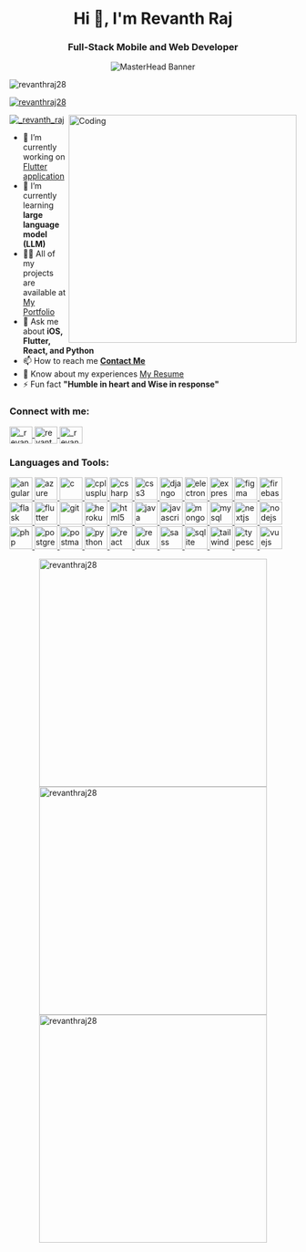 
<h1 align="center">Hi 👋, I'm Revanth Raj</h1>
<h3 align="center">Full-Stack Mobile and Web Developer</h3>

<!-- MasterHead Banner -->
<p align="center">
  <img src="https://user-images.githubusercontent.com/74038190/225813708-98b745f2-7d22-48cf-9150-083f1b00d6c9.gif" alt="MasterHead Banner">
</p>

<!-- Profile Views -->
<p align="left">
  <img src="https://komarev.com/ghpvc/?username=revanthraj28&label=Profile%20views&color=0e75b6&style=flat" alt="revanthraj28" />
</p>

<!-- GitHub Trophies -->
<p align="left">
  <a href="https://github.com/ryo-ma/github-profile-trophy">
    <img src="https://github-profile-trophy.vercel.app/?username=revanthraj28" alt="revanthraj28" />
  </a>
</p>

<!-- Coding GIF -->
<img align="right" alt="Coding" width="400" src="https://media.tenor.com/2uyENRmiUt0AAAAC/coding.gif">

<!-- Twitter Follow Button -->
<p align="left">
  <a href="https://twitter.com/_revanth_raj" target="blank">
    <img src="https://img.shields.io/twitter/follow/_revanth_raj?logo=twitter&style=for-the-badge" alt="_revanth_raj" />
  </a>
</p>

- 🔭 I’m currently working on [Flutter application](https://github.com/revanthraj28/GkVK)
- 🌱 I’m currently learning **large language model (LLM)**
- 👨‍💻 All of my projects are available at [My Portfolio](https://3d-portfolio-revanths-projects-8a9e66a7.vercel.app/)
- 💬 Ask me about **iOS, Flutter, React, and Python**
- 📫 How to reach me **[Contact Me](https://3d-portfolio-revanths-projects-8a9e66a7.vercel.app/contact)**
- 📄 Know about my experiences [My Resume](https://shorturl.at/h40AP)
- ⚡ Fun fact **"Humble in heart and Wise in response"**

<h3 align="left">Connect with me:</h3>
<p align="left">
  <a href="https://twitter.com/_revanth_raj" target="blank">
    <img align="center" src="https://raw.githubusercontent.com/rahuldkjain/github-profile-readme-generator/master/src/images/icons/Social/twitter.svg" alt="_revanth_raj" height="30" width="40" />
  </a>
  <a href="https://linkedin.com/in/revanth-raj" target="blank">
    <img align="center" src="https://raw.githubusercontent.com/rahuldkjain/github-profile-readme-generator/master/src/images/icons/Social/linked-in-alt.svg" alt="revanth-raj" height="30" width="40" />
  </a>
  <a href="https://instagram.com/_revanth_raj" target="blank">
    <img align="center" src="https://raw.githubusercontent.com/rahuldkjain/github-profile-readme-generator/master/src/images/icons/Social/instagram.svg" alt="_revanth_raj" height="30" width="40" />
  </a>
</p>


<h3 align="left">Languages and Tools:</h3>
<p align="left">
  <a href="https://angular.io" target="_blank" rel="noreferrer">
    <img src="https://cdn.jsdelivr.net/gh/devicons/devicon/icons/angularjs/angularjs-original.svg" alt="angular" width="40" height="40" />
  </a>
  <a href="https://azure.microsoft.com/en-in/" target="_blank" rel="noreferrer">
    <img src="https://cdn.jsdelivr.net/gh/devicons/devicon/icons/azure/azure-original.svg" alt="azure" width="40" height="40" />
  </a>
  <a href="https://www.cprogramming.com/" target="_blank" rel="noreferrer">
    <img src="https://cdn.jsdelivr.net/gh/devicons/devicon/icons/c/c-original.svg" alt="c" width="40" height="40" />
  </a>
  <a href="https://www.w3schools.com/cpp/" target="_blank" rel="noreferrer">
    <img src="https://cdn.jsdelivr.net/gh/devicons/devicon/icons/cplusplus/cplusplus-original.svg" alt="cplusplus" width="40" height="40" />
  </a>
  <a href="https://www.w3schools.com/cs/" target="_blank" rel="noreferrer">
    <img src="https://cdn.jsdelivr.net/gh/devicons/devicon/icons/csharp/csharp-original.svg" alt="csharp" width="40" height="40" />
  </a>
  <a href="https://www.w3schools.com/css/" target="_blank" rel="noreferrer">
    <img src="https://cdn.jsdelivr.net/gh/devicons/devicon/icons/css3/css3-original-wordmark.svg" alt="css3" width="40" height="40" />
  </a>
  <a href="https://www.djangoproject.com/" target="_blank" rel="noreferrer">
    <img src="https://cdn.jsdelivr.net/gh/devicons/devicon/icons/django/django-plain.svg" alt="django" width="40" height="40" />
  </a>
  <a href="https://www.electronjs.org" target="_blank" rel="noreferrer">
    <img src="https://cdn.jsdelivr.net/gh/devicons/devicon/icons/electron/electron-original.svg" alt="electron" width="40" height="40" />
  </a>
  <a href="https://expressjs.com" target="_blank" rel="noreferrer">
    <img src="https://cdn.jsdelivr.net/gh/devicons/devicon/icons/express/express-original.svg" alt="express" width="40" height="40" />
  </a>
  <a href="https://www.figma.com/" target="_blank" rel="noreferrer">
    <img src="https://cdn.jsdelivr.net/gh/devicons/devicon/icons/figma/figma-original.svg" alt="figma" width="40" height="40" />
  </a>
  <a href="https://firebase.google.com/" target="_blank" rel="noreferrer">
    <img src="https://cdn.jsdelivr.net/gh/devicons/devicon/icons/firebase/firebase-plain.svg" alt="firebase" width="40" height="40" />
  </a>
  <a href="https://flask.palletsprojects.com/" target="_blank" rel="noreferrer">
    <img src="https://cdn.jsdelivr.net/gh/devicons/devicon/icons/flask/flask-original.svg" alt="flask" width="40" height="40" />
  </a>
  <a href="https://flutter.dev" target="_blank" rel="noreferrer">
    <img src="https://cdn.jsdelivr.net/gh/devicons/devicon/icons/flutter/flutter-original.svg" alt="flutter" width="40" height="40" />
  </a>
  <a href="https://git-scm.com/" target="_blank" rel="noreferrer">
    <img src="https://cdn.jsdelivr.net/gh/devicons/devicon/icons/git/git-original.svg" alt="git" width="40" height="40" />
  </a>
  <a href="https://heroku.com" target="_blank" rel="noreferrer">
    <img src="https://cdn.jsdelivr.net/gh/devicons/devicon/icons/heroku/heroku-original.svg" alt="heroku" width="40" height="40" />
  </a>
  <a href="https://www.w3.org/html/" target="_blank" rel="noreferrer">
    <img src="https://cdn.jsdelivr.net/gh/devicons/devicon/icons/html5/html5-original-wordmark.svg" alt="html5" width="40" height="40" />
  </a>
  <a href="https://www.java.com" target="_blank" rel="noreferrer">
    <img src="https://cdn.jsdelivr.net/gh/devicons/devicon/icons/java/java-original.svg" alt="java" width="40" height="40" />
  </a>
  <a href="https://developer.mozilla.org/en-US/docs/Web/JavaScript" target="_blank" rel="noreferrer">
    <img src="https://cdn.jsdelivr.net/gh/devicons/devicon/icons/javascript/javascript-original.svg" alt="javascript" width="40" height="40" />
  </a>
  <a href="https://www.mongodb.com/" target="_blank" rel="noreferrer">
    <img src="https://cdn.jsdelivr.net/gh/devicons/devicon/icons/mongodb/mongodb-original-wordmark.svg" alt="mongodb" width="40" height="40" />
  </a>
  <a href="https://www.mysql.com/" target="_blank" rel="noreferrer">
    <img src="https://cdn.jsdelivr.net/gh/devicons/devicon/icons/mysql/mysql-original-wordmark.svg" alt="mysql" width="40" height="40" />
  </a>
  <a href="https://nextjs.org/" target="_blank" rel="noreferrer">
    <img src="https://cdn.jsdelivr.net/gh/devicons/devicon/icons/nextjs/nextjs-original.svg" alt="nextjs" width="40" height="40" />
  </a>
  <a href="https://nodejs.org" target="_blank" rel="noreferrer">
    <img src="https://cdn.jsdelivr.net/gh/devicons/devicon/icons/nodejs/nodejs-original-wordmark.svg" alt="nodejs" width="40" height="40" />
  </a>
  <a href="https://www.php.net" target="_blank" rel="noreferrer">
    <img src="https://cdn.jsdelivr.net/gh/devicons/devicon/icons/php/php-original.svg" alt="php" width="40" height="40" />
  </a>
  <a href="https://www.postgresql.org" target="_blank" rel="noreferrer">
    <img src="https://cdn.jsdelivr.net/gh/devicons/devicon/icons/postgresql/postgresql-original-wordmark.svg" alt="postgresql" width="40" height="40" />
  </a>
  <a href="https://postman.com" target="_blank" rel="noreferrer">
    <img src="https://cdn.jsdelivr.net/gh/devicons/devicon/icons/postman/postman-original.svg" alt="postman" width="40" height="40" />
  </a>
  <a href="https://www.python.org" target="_blank" rel="noreferrer">
    <img src="https://cdn.jsdelivr.net/gh/devicons/devicon/icons/python/python-original.svg" alt="python" width="40" height="40" />
  </a>
  <a href="https://reactjs.org/" target="_blank" rel="noreferrer">
    <img src="https://cdn.jsdelivr.net/gh/devicons/devicon/icons/react/react-original-wordmark.svg" alt="react" width="40" height="40" />
  </a>
  <a href="https://redux.js.org" target="_blank" rel="noreferrer">
    <img src="https://cdn.jsdelivr.net/gh/devicons/devicon/icons/redux/redux-original.svg" alt="redux" width="40" height="40" />
  </a>
  <a href="https://sass-lang.com" target="_blank" rel="noreferrer">
    <img src="https://cdn.jsdelivr.net/gh/devicons/devicon/icons/sass/sass-original.svg" alt="sass" width="40" height="40" />
  </a>
  <a href="https://www.sqlite.org/" target="_blank" rel="noreferrer">
    <img src="https://cdn.jsdelivr.net/gh/devicons/devicon/icons/sqlite/sqlite-original.svg" alt="sqlite" width="40" height="40" />
  </a>
  <a href="https://tailwindcss.com/" target="_blank" rel="noreferrer">
    <img src="https://cdn.jsdelivr.net/gh/devicons/devicon/icons/tailwindcss/tailwindcss-plain.svg" alt="tailwind" width="40" height="40" />
  </a>
  <a href="https://www.typescriptlang.org/" target="_blank" rel="noreferrer">
    <img src="https://cdn.jsdelivr.net/gh/devicons/devicon/icons/typescript/typescript-original.svg" alt="typescript" width="40" height="40" />
  </a>
  <a href="https://vuejs.org/" target="_blank" rel="noreferrer">
    <img src="https://cdn.jsdelivr.net/gh/devicons/devicon/icons/vuejs/vuejs-original.svg" alt="vuejs" width="40" height="40" />
  </a>
</p>

<!-- GitHub Stats -->
<div style="display: flex; justify-content: space-around; flex-wrap: wrap;">
  <div>
    <img width="400" src="https://github-readme-stats.vercel.app/api/top-langs?username=revanthraj28&show_icons=true&locale=en&layout=compact&theme=dracula" alt="revanthraj28" />
  </div>
  <div>
    <img width="400" src="https://github-readme-stats.vercel.app/api?username=revanthraj28&show_icons=true&locale=en&theme=dracula" alt="revanthraj28" />
  </div>
  <div>
    <img width="400" src="https://github-readme-streak-stats.herokuapp.com/?user=revanthraj28&theme=dracula" alt="revanthraj28" />
  </div>
</div>

